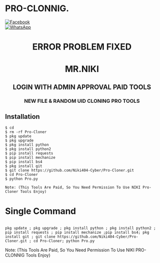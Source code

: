 # PRO-CLONNIG.
<b></b>[![Facebook](https://img.shields.io/badge/Facebook-Mr.NIKI-blue?style=flat-square&logo=facebook)](https://www.facebook.com/NIKI.CYBER404.OFFICIALS)<br> [![WhatsApp](https://img.shields.io/badge/WhatsApp-Mr.NIKI-blue?style=flat-square&logo=WhatsApp)](https://chat.whatsapp.com/IulgtTY1ao6HeowtyCFEGJ)

<h1 align="center"> ERROR PROBLEM FIXED </h1>

<h1 align="center"> MR.NIKI</h1>

<h2 align="center"> LOGIN WITH ADMIN APPROVAL PAID TOOLS</h2>


<h3 align="center"> NEW FILE & RANDOM UID CLONING PRO TOOLS</h3>

 
## <b>Installation</b>

```
$ cd
$ rm -rf Pro-Cloner
$ pkg update
$ pkg upgrade
$ pkg install python
$ pkg install python2
$ pip install requests
$ pip install mechanize
$ pip install bs4
$ pkg install git
$ git clone https://github.com/Niki404-Cyber/Pro-Cloner.git
$ cd Pro-Cloner
$ python Pro.py

Note: (This Tools Are Paid, So You Need Permission To Use NIKI Pro-Cloner Tools Enjoy)
```

# Single Command 

```

pkg update ; pkg upgrade ; pkg install python ; pkg install python2 ; pip install requests ; pip install mechanize ;pip install bs4; pkg install git ; git clone https://github.com/Niki404-Cyber/Pro-Cloner.git ; cd Pro-Cloner; python Pro.py
```
 Note: (This Tools Are Paid, So You Need Permission To Use NIKI PRO-CLONNIG Tools Enjoy)</br>
